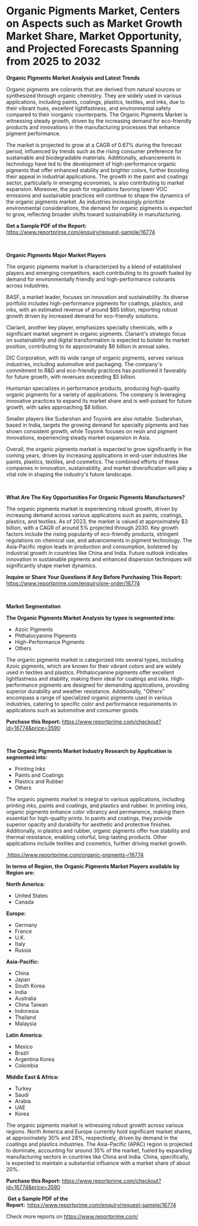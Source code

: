 <p><h1>Organic Pigments Market, Centers on Aspects such as Market Growth Market Share, Market Opportunity, and Projected Forecasts Spanning from 2025 to 2032</h1></p><p><strong>Organic Pigments Market Analysis and Latest Trends</strong></p>
<p><p>Organic pigments are colorants that are derived from natural sources or synthesized through organic chemistry. They are widely used in various applications, including paints, coatings, plastics, textiles, and inks, due to their vibrant hues, excellent lightfastness, and environmental safety compared to their inorganic counterparts. The Organic Pigments Market is witnessing steady growth, driven by the increasing demand for eco-friendly products and innovations in the manufacturing processes that enhance pigment performance.</p><p>The market is projected to grow at a CAGR of 0.67% during the forecast period, influenced by trends such as the rising consumer preference for sustainable and biodegradable materials. Additionally, advancements in technology have led to the development of high-performance organic pigments that offer enhanced stability and brighter colors, further boosting their appeal in industrial applications. The growth in the paint and coatings sector, particularly in emerging economies, is also contributing to market expansion. Moreover, the push for regulations favoring lower VOC emissions and sustainable practices will continue to shape the dynamics of the organic pigments market. As industries increasingly prioritize environmental considerations, the demand for organic pigments is expected to grow, reflecting broader shifts toward sustainability in manufacturing.</p></p>
<p><strong>Get a Sample PDF of the Report:&nbsp;</strong> <a href="https://www.reportprime.com/enquiry/request-sample/16774?utm_campaign=3267&utm_medium=2&utm_source=Github&utm_content=ia&utm_term=18032025&utm_id=organic-pigments">https://www.reportprime.com/enquiry/request-sample/16774</a></p>
<p>&nbsp;</p>
<p><strong>Organic Pigments Major Market Players</strong></p>
<p><p>The organic pigments market is characterized by a blend of established players and emerging competitors, each contributing to its growth fueled by demand for environmentally friendly and high-performance colorants across industries. </p><p>BASF, a market leader, focuses on innovation and sustainability. Its diverse portfolio includes high-performance pigments for coatings, plastics, and inks, with an estimated revenue of around $85 billion, reporting robust growth driven by increased demand for eco-friendly solutions.</p><p>Clariant, another key player, emphasizes specialty chemicals, with a significant market segment in organic pigments. Clariant's strategic focus on sustainability and digital transformation is expected to bolster its market position, contributing to its approximately $6 billion in annual sales.</p><p>DIC Corporation, with its wide range of organic pigments, serves various industries, including automotive and packaging. The company's commitment to R&D and eco-friendly practices has positioned it favorably for future growth, with revenues exceeding $5 billion.</p><p>Huntsman specializes in performance products, producing high-quality organic pigments for a variety of applications. The company is leveraging innovative practices to expand its market share and is well-poised for future growth, with sales approaching $8 billion.</p><p>Smaller players like Sudarshan and Toyoink are also notable. Sudarshan, based in India, targets the growing demand for specialty pigments and has shown consistent growth, while Toyoink focuses on resin and pigment innovations, experiencing steady market expansion in Asia.</p><p>Overall, the organic pigments market is expected to grow significantly in the coming years, driven by increasing applications in end-user industries like paints, plastics, textiles, and cosmetics. The combined efforts of these companies in innovation, sustainability, and market diversification will play a vital role in shaping the industry's future landscape.</p></p>
<p>&nbsp;</p>
<p><strong>What Are The Key Opportunities For Organic Pigments Manufacturers?</strong></p>
<p><p>The organic pigments market is experiencing robust growth, driven by increasing demand across various applications such as paints, coatings, plastics, and textiles. As of 2023, the market is valued at approximately $3 billion, with a CAGR of around 5% projected through 2030. Key growth factors include the rising popularity of eco-friendly products, stringent regulations on chemical use, and advancements in pigment technology. The Asia-Pacific region leads in production and consumption, bolstered by industrial growth in countries like China and India. Future outlook indicates innovation in sustainable pigments and enhanced dispersion techniques will significantly shape market dynamics.</p></p>
<p><strong>Inquire or Share Your Questions If Any Before Purchasing This Report:</strong> <a href="https://www.reportprime.com/enquiry/pre-order/16774?utm_campaign=3267&utm_medium=2&utm_source=Github&utm_content=ia&utm_term=18032025&utm_id=organic-pigments">https://www.reportprime.com/enquiry/pre-order/16774</a></p>
<p>&nbsp;</p>
<p><strong>Market Segmentation</strong></p>
<p><strong>The Organic Pigments Market Analysis by types is segmented into:</strong></p>
<p><ul><li>Azoic Pigments</li><li>Phthalocyanine Pigments</li><li>High-Performance Pigments</li><li>Others</li></ul></p>
<p><p>The organic pigments market is categorized into several types, including Azoic pigments, which are known for their vibrant colors and are widely used in textiles and plastics. Phthalocyanine pigments offer excellent lightfastness and stability, making them ideal for coatings and inks. High-performance pigments are designed for demanding applications, providing superior durability and weather resistance. Additionally, "Others" encompass a range of specialized organic pigments used in various industries, catering to specific color and performance requirements in applications such as automotive and consumer goods.</p></p>
<p><strong>Purchase this Report:&nbsp;</strong><a href="https://www.reportprime.com/checkout?id=16774&price=3590&utm_campaign=3267&utm_medium=2&utm_source=Github&utm_content=ia&utm_term=18032025&utm_id=organic-pigments">https://www.reportprime.com/checkout?id=16774&price=3590</a></p>
<p>&nbsp;</p>
<p><strong>The Organic Pigments Market Industry Research by Application is segmented into:</strong></p>
<p><ul><li>Printing Inks</li><li>Paints and Coatings</li><li>Plastics and Rubber</li><li>Others</li></ul></p>
<p><p>The organic pigments market is integral to various applications, including printing inks, paints and coatings, and plastics and rubber. In printing inks, organic pigments enhance color vibrancy and permanence, making them essential for high-quality prints. In paints and coatings, they provide superior opacity and durability for aesthetic and protective finishes. Additionally, in plastics and rubber, organic pigments offer hue stability and thermal resistance, enabling colorful, long-lasting products. Other applications include textiles and cosmetics, further driving market growth.</p></p>
<p><a href="https://www.reportprime.com/organic-pigments-r16774?utm_campaign=3267&utm_medium=2&utm_source=Github&utm_content=ia&utm_term=18032025&utm_id=organic-pigments">&nbsp;https://www.reportprime.com/organic-pigments-r16774</a></p>
<p><strong>In terms of Region, the Organic Pigments Market Players available by Region are:</strong></p>
<p>
    <p> <strong> North America: </strong>
        <ul>
            <li>United States</li>
            <li>Canada</li>
        </ul>
        </p> 
    <p> <strong> Europe: </strong>
        <ul>
            <li>Germany</li>
            <li>France</li>
            <li>U.K.</li>
            <li>Italy</li>
            <li>Russia</li>
        </ul>
        </p> 
    <p> <strong> Asia-Pacific: </strong>
        <ul>
            <li>China</li>
            <li>Japan</li>
            <li>South Korea</li>
            <li>India</li>
            <li>Australia</li>
            <li>China Taiwan</li>
            <li>Indonesia</li>
            <li>Thailand</li>
            <li>Malaysia</li>
        </ul>
        </p> 
    <p> <strong> Latin America: </strong>
        <ul>
            <li>Mexico</li>
            <li>Brazil</li>
            <li>Argentina Korea</li>
            <li>Colombia</li>
        </ul>
        </p> 
    <p> <strong> Middle East & Africa: </strong>
        <ul>
            <li>Turkey</li>
            <li>Saudi</li>
            <li>Arabia</li>
            <li>UAE</li>
            <li>Korea</li>
        </ul>
    </p>
    </p>
<p><p>The organic pigments market is witnessing robust growth across various regions. North America and Europe currently hold significant market shares, at approximately 30% and 28%, respectively, driven by demand in the coatings and plastics industries. The Asia-Pacific (APAC) region is projected to dominate, accounting for around 35% of the market, fueled by expanding manufacturing sectors in countries like China and India. China, specifically, is expected to maintain a substantial influence with a market share of about 20%.</p></p>
<p><strong>Purchase this Report: </strong><a href="https://www.reportprime.com/checkout?id=16774&price=3590&utm_campaign=3267&utm_medium=2&utm_source=Github&utm_content=ia&utm_term=18032025&utm_id=organic-pigments">https://www.reportprime.com/checkout?id=16774&price=3590</a></p>
<p>&nbsp;<strong>Get a Sample PDF of the Report:&nbsp;&nbsp;</strong><a href="https://www.reportprime.com/enquiry/request-sample/16774?utm_campaign=3267&utm_medium=2&utm_source=Github&utm_content=ia&utm_term=18032025&utm_id=organic-pigments">https://www.reportprime.com/enquiry/request-sample/16774</a></p>
<p><strong></strong></p>
<p>Check more reports on <a href="https://www.reportprime.com/?utm_campaign=3267&utm_medium=2&utm_source=Github&utm_content=ia&utm_term=18032025&utm_id=organic-pigments">https://www.reportprime.com/</a></p>